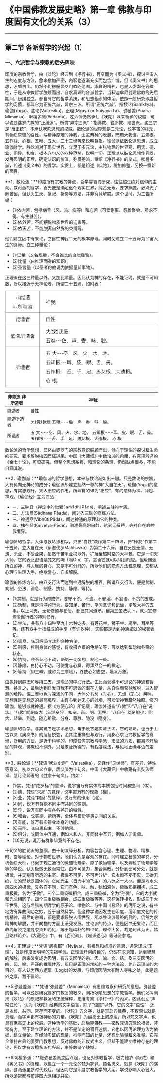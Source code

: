 # 《中国佛教发展史略》第一章 佛教与印度固有文化的关系（3）

------

## 第二节 各派哲学的兴起（1）

### 一、六派哲学与宗教的后先辉映

印度的宗教哲学，由《吠陀》经典到《净行书》，再变而为《奧义书》，探讨宇宙人生的态度与方法，愈米愈加严密，內容也逐渐充实而包含广博，但《奧义书》的思想，矛盾百出，仍然不能摆脱婆罗门教的范围。求真的精神，也是人类潜在的根性，于是从宗教哲学脱颖而出、自求真谛的各派哲学，当释迦牟尼创建佛教的先后期间，纷纷独立，都自有它的哲学系统，和思想组织的体系。依照一般研究印度哲学的习惯，都叫它为正统六派，异宗三派。所谓“正统六派”，指数论(Samkhya)、瑜伽(Yoga)、胜论(Vaisesika)、正理(Myaya or Naiyaya ka)、弥曼差(Puarra Mimansa)、吠檀多派(Vedanta)。这六派仍然承认《吠陀》以来哲学的权威，可以说是婆罗门教的“正统派”。所谓“异宗三派”：指佛教、耆那教、顺世派。这三宗是“反正统”，不承认吠陀思想的权威。数论派的世界观是二元论，说宇宙的根元，有物质原理的自性，与精神原理的神我，由这两种的发展，而用大我慢、五知根、五作根、心根、五唯、五大、二十三谛等来说明群象。瑜伽派依数论派思想，成立瑜伽哲学。胜论派对于现实世界，立足于多元论，主张物理的世界观，用实、德、业、同异、和合、根本六句义的六种范畴，说明一切。正理派以胜论思想作背景，发展因明的正埋，确定认识的价值。弥曼差派，继绍《净行书》的仪式。吠檀多派，祖述《奥义书》的哲学。实质上，都是祖述《吠陀》，稍加修整，另换一番新的面目。

**1．数论派：**印度所有宗教的特点，哲学睿智的研究，往往超过绝对信仰的主观。数论派的哲学，首先便是确定这个现实世界，纯苦无乐，要求解脱，必须先了解苦因，但认为生天、祭祀、祈祷等方法，并非究竟解脱。这个世间，为三苦所逼：

- (1)依内苦，包括病苦（风、热、痰等）和心苦（可爱别离、怨憎聚会、所求不得、有生就苦）。
- (2)依外苦，不能摆脱物质世界的迫害等。
- (3)依天苦，不能脱离自然界的束缚等。

他们建立因中有果论，立自性神我二元的根本原理。同时又建立二十五谛为宇宙人生的真谛。立三种量论：

- (1)证量（又名现量，不含推比的直觉经验）。
- (2)比量（由推理而得的知识）。
- (3)圣言量（以圣者的教说为依据量知事物）。

正理派在这三种量以外，又加比喻量。因此认为神的存在，不能证明，就是不可知数，所以接近于无神论者。所谓二十五谛，如附表：

![image-20250217144151397](1%E3%80%81%E5%85%AD%E6%B4%BE%E5%93%B2%E5%AD%A6%E4%B8%8E%E5%AE%97%E6%95%99%E7%9A%84%E5%90%8E%E5%85%88%E8%BE%89%E6%98%A0/image-20250217144151397.png)

| 非能造 非所造者 | 神我                                                         |
| --------------- | ------------------------------------------------------------ |
| 能造者          | 自性                                                         |
| 能造所造者      | 大(觉)我慢 五唯---色、声、香、味、触。                       |
| 所造者          | 五 大---空、风、火、水、地。 五知根---耳、皮、眼、舌、鼻。 五作根---舌、手、足、男女根、大遗根。 心 根 |

数论派的哲学思想，显然由婆罗门的宗教意识脱颖而出，倾向于理性的探讨和生命的研究，要求解脱轮回而证道果。中国《大藏经》中数论派的典籍，有真谛所译的《金七十论》，可资研究。但整个思想系统，和理论的条理，仍然缺点很多，不能自圆其说。

**2．瑜伽派：**瑜伽派的哲学思想，本来与数论派如出一辙。只是数论的宗旨，大有倾向无神论的成分；瑜伽派却建立超然一尊的神“大自在天”。瑜伽(Yoga)的意思，有冥想观行，天人相应的作用，所以有的译为“相应”，有的意译为禅、禅思、禅观。《瑜伽经》立为四品：

- 一、三昧品（禅定中的觉受Samādhi Pāda)，阐述三昧的本质。
- 二、方法品(Sādhana Pāada)，阐述入三昧的修炼方法。
- 三、神通品(Vibhūti Pāda)，阐述神通的原理和它的种类。
- 四、独存品(Kaivalya-Pāda)，阐述最高的目的，达到无系缚，绝对自在的神我境界。

瑜伽派的哲学，大体与数论派相似，只把“自性”改作第二十四谛，把“神我”作第二十五谛，立大自在天（伊湿伐罗Mahlsvara）为第二十六谛。自在天是无情、无想、无业，不受业果，超然于苦乐业报以外，扩展至超时空的大神我。它是一切天人师，它的表记密语是梵文的唵（嗡Om）字，念诵它就可以得到相应。但瑜伽派所立的神，与人我的身心，又是不可分开的，所以他们的修炼方法和原理，又都从心理与生理入手，绝欲清心，自求解脱。

瑜伽的修炼方法，由八支行法而达到神通解脱的境界。所谓八支行法，便是禁制、劝制、坐法、调息、制感、执持、静虑、等持。

- (1)禁制，就是行为的戒律，要守不杀、不盗、不邪淫、不妄语、不贪的五戒。
- (2)劝制，就是清净的行为，要知足、苦行、学习念诵和记诵，虔敬大神的五事。以上两支，无论修道与在俗，都应共同遵守。自第三坐法以下，就只宜修炼瑜伽行者的特别修行。
- (3)坐法，共有八十四种至九十六种之多，有莲花坐、狮子坐、鸡坐、拜坐等等。还有双手十指结成的手印（有许多种），这些都是达到神通成就的秘密表记。
- (4)调息，练习呼吸气功的各种方法。
- (5)制感，控制身体的感觉，有收摄六根的龟缩法等，可以达到如动物冬眠的状态。
- (6)执持，使令此心不动，断绝一切妄想，制心一处。
- (7)静虑，由持心不动，可使境与心冥，得浑然合一的禅定。
- (8)等持（即三昧，或称为三摩地），终使心如虚空，境照万象。

由执持到静虑和等持三支，是瑜伽的中心行法。由此而获得不可思议的神通和智慧。换言之，最后达到启发自我不可思议的潜在力量，从自性而获得解脱，进入智慧的境界。但三摩地也有深浅的不同，大体分有想（有心）、无想（无心）两种。无想就是无想定的最高境界，由有心到达无心的妙境，可以使神我超然独照。修习瑜伽，能够成就神通。据《方便心论》所记载，瑜伽外道有“八微”和“八自在”说法。“八微”就是四大（生理变异）和空、意、明、无明。“八自在”就是能小、能大、轻举、到远、随心所欲、分身、尊胜、隐没（隐身）。

瑜伽派的哲学，与其说它是学术思想，毋宁说它是实证主义，它的理论，也由于上古以来《奥义书》的层层蜕变，尤其注重禅思与观行，用身心求证宗教哲学的真谛，所用的方法，是近于科学的。印度任何宗教与学派，求证的方法，都离不开瑜伽的禅观，佛教也不例外，只是求证所得的，有程度深浅，与见地正确与否的差别。

**3．胜论派：**梵语“吠业史迦”（Vaisesika），又译作“卫世师”，有差异、特性等意义。初以六句义立宗，后又演为十句义。中国《大藏经》中收藏有玄奘法师译、慧月论师著的《胜宗十句义》，约如：

- (1)实，梵语“陀罗标”的意译，说宇宙万有实体的本质包括时间和空间（体）。
- (2)德，梵语“求那”的意译，说宇宙万有的现象（相）。
- (3)业，梵语“羯磨”的意译，说万有的作用（用）。
- (4)同，说万有群象不同中有共同的原则。
- (5)异，说万有同中有各各差异的特性。
- (6)和合，说实德、能所等，全体与部份等类之间的关系。
- (7)有能，说万有实德业本身的功能。
- (8)无能，说自果自生，不涉他果。
- (9)俱分，说同体中互通，例如人和人。非同体中互异，例如人非禽兽。
- (10)无说，说万有群象毕竟的不存在。

十句义的胜论派的总纲，由十句演绎分析，内容包含心理、生理、物理、精神、时、空等理论。对于物质世界，他们认为是客观的存在。同时建立极微的学说，分析物质大种，相似于现在通行的微细物理学、原子核物理学、以及素粒子物理学等等的学说。认为极微无数而常住，由不可见力，集合离散。分析到无可分处，就是极微，并无别有所造的主宰。极微不可见，不可再分析，它永恒不变不灭，无始无终，它的形状是圆体的。它如光尘（日光中的飞尘）的六分之一大小。但是地水火风四大的极微，又各自不同，它们有色、味、触，犹如液体，极微互相拥抱，成二重极微，名为“子微”。三个二重极微相合，成三重极微，名为“孙微”，它的大小就和光尘相同了。四个三重极微相合，成四重极微等等，这样辗转相依，形成三千大千世界。这与希腊初期哲学的原子论、唯物论、与中国《易经》的阴阳之说，有些地方有异曲同功之妙，近于自然科学。但这种学说因发生在印度，而印度文化的传统精神，最后的宗旨，都是要求超脱人间世界，所以胜论派最终的目的，仍然为求精神的解脱，并不向物的方面上研究发展。胜论派的特点，便是因中无果论，而且趋向解脱之道是求真知灼见，等于是纯朴的知识论。理论太多，裁定到此为止，姑且略作论介。《大藏经》中，有《百论疏》、《唯识述心》等可资参考。

**4．正理派：**梵语“尼夜耶”（Nyāya），有推理和标准的意思，通常译成“正理”，就是印度因明学的宗祖学派。正理派开创的目的，仍然在求真知，达到智慧的解脱，后来演变成为因明，有五支因明的宗、因、喻、合、结。及三支因明的宗、因、喻。严谨的推理体系，都只是正理派求知的一种方法论，并非正理派的大目的。有人认为西方逻辑（Logic)的发展，与印度因明大有耐人寻味之处，此是题外之事，暂不置论。

**5.弥曼差派：**梵语“弥曼差”（Mimamsa）有思维考察和研究的意思。弥曼差的哲学，可以说是研究婆罗门教仪的教义，阐扬吠陀思想的宗教哲学。他们发挥阐扬《吠陀》的祭祀和教法的正统解释，思维考察《净行书》的内义。因此创立“声常住论”，认为《吠陀》经典的文字语言，除了“语意”以外，它的文字“语性”，还是永恒、共同、常存而不变的。《吠陀》的文字，就是天启的经典，不容否认就是真理，而字声都有极神秘的力量，《吠陀》为最高无上的原理，所以梵文字声，也具有至高无上的权威。这种哲学的基础，启后期佛教——密教咒语的理论根据，非常有力。至于建立理论的方法，并不是法定的盲目迷信，它也以因明论理方法为依据，建立量论。有经验实证的现量，推测而知的比量，还有比喻量和义准量。它完全维持古典的婆罗门教思想，反对佛教的非仪式主义。但却不能建立唯神存在的理论，所以才有吠檀多派的兴起，来补救这个缺憾。

**6.吠檀多派：**继弥曼差派之后兴起，也反对佛教哲学，极力维护《吠陀》和《奥义书》的真理，以建立一个一元论的梵为究竟。顾名思义，就是《吠陀》的演绎。这两派虽然时代较后，但因为它是印度宗教哲学的大系，学说影响人心很大，所以通常都与前述四大派相提并论。

